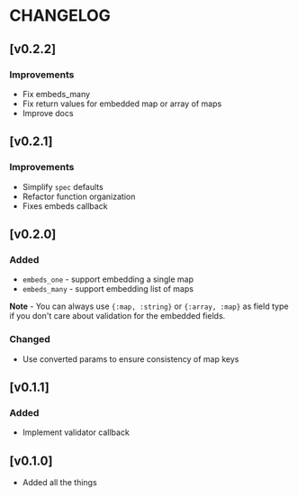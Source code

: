 # CHANGELOG

## [v0.2.2]

### Improvements

- Fix embeds_many
- Fix return values for embedded map or array of maps
- Improve docs

## [v0.2.1]

### Improvements

- Simplify `spec` defaults
- Refactor function organization
- Fixes embeds callback

## [v0.2.0]

### Added

- `embeds_one` - support embedding a single map
- `embeds_many` - support embedding list of maps

**Note** - You can always use `{:map, :string}` or `{:array, :map}` as field type if you don't care about validation for the embedded fields.

### Changed

- Use converted params to ensure consistency of map keys

## [v0.1.1]

### Added

- Implement validator callback

## [v0.1.0]

- Added all the things
